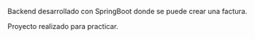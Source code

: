Backend desarrollado con SpringBoot donde se puede crear una factura.

Proyecto realizado para practicar.
